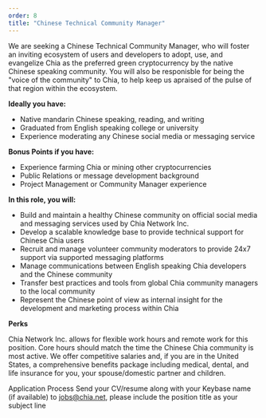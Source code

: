 ```yaml
---
order: 8
title: "Chinese Technical Community Manager"
---
```


We are seeking a Chinese Technical Community Manager, who will foster an inviting ecosystem of users and developers to adopt, use, and evangelize Chia as the preferred green cryptocurrency by the native Chinese speaking community. You will also be responisble for being the "voice of the community" to Chia, to help keep us apraised of the pulse of that region within the ecosystem.

**Ideally you have:**

* Native mandarin Chinese speaking, reading, and writing
* Graduated from English speaking college or university
* Experience moderating any Chinese social media or messaging service

**Bonus Points if you have:**

* Experience farming Chia or mining other cryptocurrencies
* Public Relations or message development background
* Project Management or Community Manager experience

**In this role, you will:**

* Build and maintain a healthy Chinese community on official social media and messaging services used by Chia Network Inc.
* Develop a scalable knowledge base to provide technical support for Chinese Chia users
* Recruit and manage volunteer community moderators to provide 24x7 support via supported messaging platforms
* Manage communications between English speaking Chia developers and the Chinese community
* Transfer best practices and tools from global Chia community managers to the local community
* Represent the Chinese point of view as internal insight for the development and marketing process within Chia

**Perks**

Chia Network Inc. allows for flexible work hours and remote work for this position. Core hours should match the time the Chinese Chia community is most active. We offer competitive salaries and, if you are in the United States, a comprehensive benefits package including medical, dental, and life insurance for you, your spouse/domestic partner and children.

Application Process
Send your CV/resume along with your Keybase name (if available) to jobs@chia.net, please include the position title as your subject line 